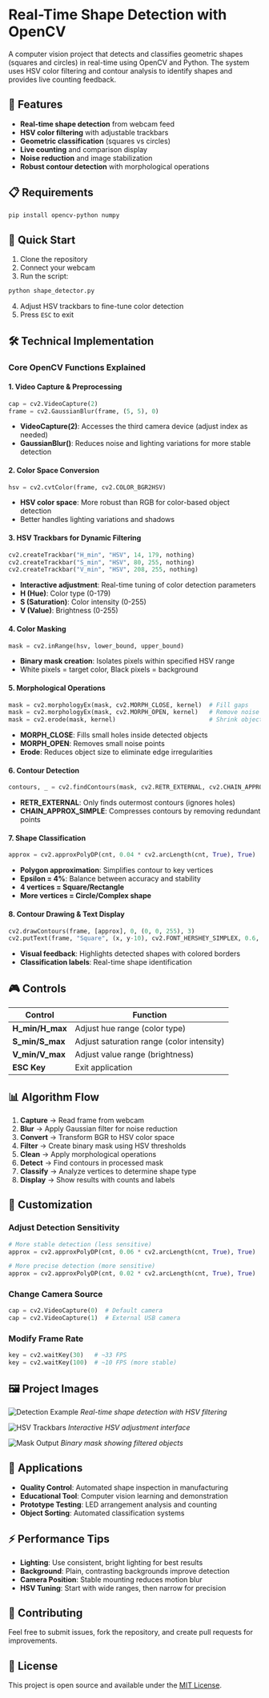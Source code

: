 # Real-Time Shape Detection with OpenCV

A computer vision project that detects and classifies geometric shapes (squares and circles) in real-time using OpenCV and Python. The system uses HSV color filtering and contour analysis to identify shapes and provides live counting feedback.

## 🎯 Features

- **Real-time shape detection** from webcam feed
- **HSV color filtering** with adjustable trackbars
- **Geometric classification** (squares vs circles)
- **Live counting** and comparison display
- **Noise reduction** and image stabilization
- **Robust contour detection** with morphological operations

## 📋 Requirements

```bash
pip install opencv-python numpy
```

## 🚀 Quick Start

1. Clone the repository
2. Connect your webcam
3. Run the script:
```bash
python shape_detector.py
```
4. Adjust HSV trackbars to fine-tune color detection
5. Press `ESC` to exit

## 🛠️ Technical Implementation

### Core OpenCV Functions Explained

#### **1. Video Capture & Preprocessing**
```python
cap = cv2.VideoCapture(2)
frame = cv2.GaussianBlur(frame, (5, 5), 0)
```
- **VideoCapture(2)**: Accesses the third camera device (adjust index as needed)
- **GaussianBlur()**: Reduces noise and lighting variations for more stable detection

#### **2. Color Space Conversion**
```python
hsv = cv2.cvtColor(frame, cv2.COLOR_BGR2HSV)
```
- **HSV color space**: More robust than RGB for color-based object detection
- Better handles lighting variations and shadows

#### **3. HSV Trackbars for Dynamic Filtering**
```python
cv2.createTrackbar("H_min", "HSV", 14, 179, nothing)
cv2.createTrackbar("S_min", "HSV", 80, 255, nothing)
cv2.createTrackbar("V_min", "HSV", 208, 255, nothing)
```
- **Interactive adjustment**: Real-time tuning of color detection parameters
- **H (Hue)**: Color type (0-179)
- **S (Saturation)**: Color intensity (0-255)
- **V (Value)**: Brightness (0-255)

#### **4. Color Masking**
```python
mask = cv2.inRange(hsv, lower_bound, upper_bound)
```
- **Binary mask creation**: Isolates pixels within specified HSV range
- White pixels = target color, Black pixels = background

#### **5. Morphological Operations**
```python
mask = cv2.morphologyEx(mask, cv2.MORPH_CLOSE, kernel)  # Fill gaps
mask = cv2.morphologyEx(mask, cv2.MORPH_OPEN, kernel)   # Remove noise
mask = cv2.erode(mask, kernel)                          # Shrink objects
```
- **MORPH_CLOSE**: Fills small holes inside detected objects
- **MORPH_OPEN**: Removes small noise points
- **Erode**: Reduces object size to eliminate edge irregularities

#### **6. Contour Detection**
```python
contours, _ = cv2.findContours(mask, cv2.RETR_EXTERNAL, cv2.CHAIN_APPROX_SIMPLE)
```
- **RETR_EXTERNAL**: Only finds outermost contours (ignores holes)
- **CHAIN_APPROX_SIMPLE**: Compresses contours by removing redundant points

#### **7. Shape Classification**
```python
approx = cv2.approxPolyDP(cnt, 0.04 * cv2.arcLength(cnt, True), True)
```
- **Polygon approximation**: Simplifies contour to key vertices
- **Epsilon = 4%**: Balance between accuracy and stability
- **4 vertices = Square/Rectangle**
- **More vertices = Circle/Complex shape**

#### **8. Contour Drawing & Text Display**
```python
cv2.drawContours(frame, [approx], 0, (0, 0, 255), 3)
cv2.putText(frame, "Square", (x, y-10), cv2.FONT_HERSHEY_SIMPLEX, 0.6, (0, 255, 0), 2)
```
- **Visual feedback**: Highlights detected shapes with colored borders
- **Classification labels**: Real-time shape identification

## 🎮 Controls

| Control | Function |
|---------|----------|
| **H_min/H_max** | Adjust hue range (color type) |
| **S_min/S_max** | Adjust saturation range (color intensity) |
| **V_min/V_max** | Adjust value range (brightness) |
| **ESC Key** | Exit application |

## 📊 Algorithm Flow

1. **Capture** → Read frame from webcam
2. **Blur** → Apply Gaussian filter for noise reduction
3. **Convert** → Transform BGR to HSV color space
4. **Filter** → Create binary mask using HSV thresholds
5. **Clean** → Apply morphological operations
6. **Detect** → Find contours in processed mask
7. **Classify** → Analyze vertices to determine shape type
8. **Display** → Show results with counts and labels

## 🔧 Customization

### Adjust Detection Sensitivity
```python
# More stable detection (less sensitive)
approx = cv2.approxPolyDP(cnt, 0.06 * cv2.arcLength(cnt, True), True)

# More precise detection (more sensitive)  
approx = cv2.approxPolyDP(cnt, 0.02 * cv2.arcLength(cnt, True), True)
```

### Change Camera Source
```python
cap = cv2.VideoCapture(0)  # Default camera
cap = cv2.VideoCapture(1)  # External USB camera
```

### Modify Frame Rate
```python
key = cv2.waitKey(30)   # ~33 FPS
key = cv2.waitKey(100)  # ~10 FPS (more stable)
```

## 🖼️ Project Images

![Detection Example](detection_example.jpg)
*Real-time shape detection with HSV filtering*

![HSV Trackbars](trackbars_interface.jpg)
*Interactive HSV adjustment interface*

![Mask Output](mask_visualization.jpg)
*Binary mask showing filtered objects*

## 🎯 Applications

- **Quality Control**: Automated shape inspection in manufacturing
- **Educational Tool**: Computer vision learning and demonstration
- **Prototype Testing**: LED arrangement analysis and counting
- **Object Sorting**: Automated classification systems

## ⚡ Performance Tips

- **Lighting**: Use consistent, bright lighting for best results
- **Background**: Plain, contrasting backgrounds improve detection
- **Camera Position**: Stable mounting reduces motion blur
- **HSV Tuning**: Start with wide ranges, then narrow for precision

## 🤝 Contributing

Feel free to submit issues, fork the repository, and create pull requests for improvements.

## 📝 License

This project is open source and available under the [MIT License](LICENSE).
